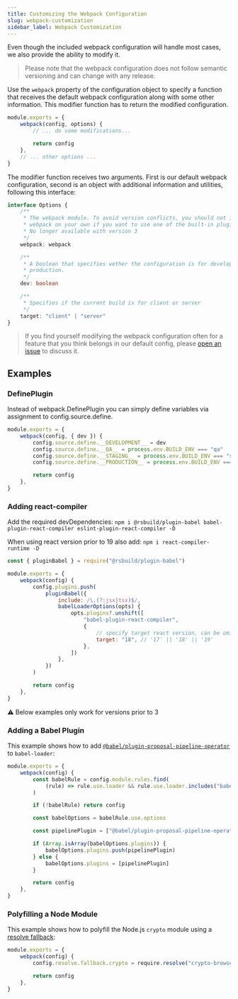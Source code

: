 ```yaml
---
title: Customizing the Webpack Configuration
slug: webpack-customization
sidebar_label: Webpack Customization
---
```


Even though the included webpack configuration will handle most cases, we also provide the ability
to modify it.

> Please note that the webpack configuration does not follow semantic versioning and can change with
> any release.

Use the `webpack` property of the configuration object to specify a function that receives the
default webpack configuration along with some other information. This modifier function has to
return the modified configuration.

```js {5} title="/toolkit.config.js"
module.exports = {
    webpack(config, options) {
        // ... do some modifications...

        return config
    },
    // ... other options ...
}
```

The modifier function receives two arguments. First is our default webpack configuration, second is
an object with additional information and utilities, following this interface:

```ts
interface Options {
    /**
     * The webpack module. To avoid version conflicts, you should not import
     * webpack on your own if you want to use one of the built-in plugins.
     * No longer available with version 3
     */
    webpack: webpack

    /**
     * A boolean that specifies wether the configuration is for development or
     * production.
     */
    dev: boolean

    /**
     * Specifies if the current build is for client or server
     */
    target: "client" | "server"
}
```

> If you find yourself modifying the webpack configuration often for a feature that you think
> belongs in our default config, please
> [open an issue](https://github.com/TobitSoftware/create-chayns-app/issues) to discuss it.

## Examples

### DefinePlugin

Instead of webpack.DefinePlugin you can simply define variables via assignment to
config.source.define.

```js
module.exports = {
    webpack(config, { dev }) {
        config.source.define.__DEVELOPMENT__ = dev
        config.source.define.__QA__ = process.env.BUILD_ENV === "qa"
        config.source.define.__STAGING__ = process.env.BUILD_ENV === "staging"
        config.source.define.__PRODUCTION__ = process.env.BUILD_ENV === "production"

        return config
    },
}
```

### Adding react-compiler

Add the required devDependencies:
`npm i @rsbuild/plugin-babel babel-plugin-react-compiler eslint-plugin-react-compiler -D`

When using react version prior to 19 also add: `npm i react-compiler-runtime -D`

```js
const { pluginBabel } = require("@rsbuild/plugin-babel")

module.exports = {
    webpack(config) {
        config.plugins.push(
            pluginBabel({
                include: /\.(?:jsx|tsx)$/,
                babelLoaderOptions(opts) {
                    opts.plugins?.unshift([
                        "babel-plugin-react-compiler",
                        {
                            // specify target react version, can be omitted for versions prior to 19
                            target: "18", // '17' || '18' || '19'
                        },
                    ])
                },
            })
        )

        return config
    },
}
```

⚠️ Below examples only work for versions prior to 3

### Adding a Babel Plugin

This example shows how to add
[`@babel/plugin-proposal-pipeline-operator`](https://babeljs.io/docs/en/babel-plugin-proposal-pipeline-operator)
to `babel-loader`:

```js title="/toolkit.config.js"
module.exports = {
    webpack(config) {
        const babelRule = config.module.rules.find(
            (rule) => rule.use.loader && rule.use.loader.includes("babel-loader")
        )

        if (!babelRule) return config

        const babelOptions = babelRule.use.options

        const pipelinePlugin = ["@babel/plugin-proposal-pipeline-operator", { proposal: "smart" }]

        if (Array.isArray(babelOptions.plugins)) {
            babelOptions.plugins.push(pipelinePlugin)
        } else {
            babelOptions.plugins = [pipelinePlugin]
        }

        return config
    },
}
```

### Polyfilling a Node Module

This example shows how to polyfill the Node.js `crypto` module using a
[resolve fallback](https://webpack.js.org/configuration/resolve/#resolvefallback):

```js title="/toolkit.config.js"
module.exports = {
    webpack(config) {
        config.resolve.fallback.crypto = require.resolve("crypto-browserify")

        return config
    },
}
```
